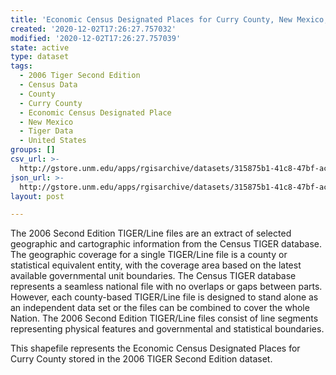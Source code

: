 ```yaml
---
title: 'Economic Census Designated Places for Curry County, New Mexico, 2006se TIGER'
created: '2020-12-02T17:26:27.757032'
modified: '2020-12-02T17:26:27.757039'
state: active
type: dataset
tags:
  - 2006 Tiger Second Edition
  - Census Data
  - County
  - Curry County
  - Economic Census Designated Place
  - New Mexico
  - Tiger Data
  - United States
groups: []
csv_url: >-
  http://gstore.unm.edu/apps/rgisarchive/datasets/315875b1-41c8-47bf-ac35-0fd88a804bda/tgr2006se_curr_placeec.derived.csv
json_url: >-
  http://gstore.unm.edu/apps/rgisarchive/datasets/315875b1-41c8-47bf-ac35-0fd88a804bda/tgr2006se_curr_placeec.derived.json
layout: post

---
```

The 2006 Second Edition TIGER/Line files are an extract of selected geographic and cartographic information from the Census TIGER database.  The geographic coverage for a single TIGER/Line file is a county or statistical equivalent entity, with the coverage area based on the latest available governmental unit boundaries. The Census TIGER database represents a seamless national file with no overlaps or gaps between parts.  However, each county-based TIGER/Line file is designed to stand alone as an independent data set or the files can be combined to cover the whole Nation.  The 2006 Second Edition  TIGER/Line files consist of line segments representing physical features and governmental and statistical boundaries.  

This shapefile represents the Economic Census Designated Places for Curry County stored in the 2006 TIGER Second Edition dataset.
